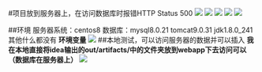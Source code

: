 #项目放到服务器上，在访问数据库时报错HTTP Status 500
![](/upload/9月/ks-8e0a6eb151754c9cb9a42ce0366cfb5b.png)
![](/upload/9月/ks-5d34e6f1f5b54bc2b971968777ae9d99.png)
![](/upload/9月/ks-b177d0180746497cba85b7fac0b33a64.png)
![](/upload/9月/ks-4afe3949ba1a4ed5887215de91fb396e.png)
![](/upload/9月/ks-c0666a69eee54f5ba6dae129181122f2.png)

##环境
服务器系统：centos8
数据库：mysql8.0.21
tomcat9.0.31
jdk1.8.0_241
其他什么都没有
**环境变量**
![](/upload/9月/ks-f0797f20265b4d39a319852b39691900.png)
##本地测试，可以访问服务器的数据并可以插入
**我在本地直接将idea输出的out/artifacts/中的文件夹放到webapp下去访问可以（数据库在服务器上）**
![](/upload/9月/ks-33649a0029ae43f09262ad1c85928cd7.png)